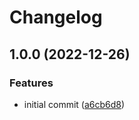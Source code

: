 # Changelog

## 1.0.0 (2022-12-26)


### Features

* initial commit ([a6cb6d8](https://github.com/cserino/crud-controller/commit/a6cb6d81d169854afcaa2df597351fdee0e037d0))
